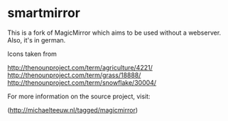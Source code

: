 smartmirror
===========

This is a fork of MagicMirror which aims to be used without a webserver.
Also, it's in german.

Icons taken from

http://thenounproject.com/term/agriculture/4221/
http://thenounproject.com/term/grass/18888/
http://thenounproject.com/term/snowflake/30004/



For more information on the source project, visit:

(http://michaelteeuw.nl/tagged/magicmirror)
